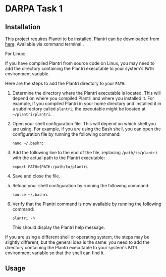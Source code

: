 # DARPA Task 1

## Installation

This project requires Plantri to be installed. Plantri can be downloaded from [here](http://users.cecs.anu.edu.au/~bdm/plantri/plantri.html). Available via xommand terminal..

For Linux:


If you have compiled Plantri from source code on Linux, you may need to add the directory containing the Plantri executable to your system's `PATH` environment variable. 

Here are the steps to add the Plantri directory to your `PATH`:

1. Determine the directory where the Plantri executable is located. This will depend on where you compiled Plantri and where you installed it. For example, if you compiled Plantri in your home directory and installed it in a subdirectory called `plantri`, the executable might be located at `~/plantri/plantri`.

2. Open your shell configuration file. This will depend on which shell you are using. For example, if you are using the Bash shell, you can open the configuration file by running the following command:

   ```
   nano ~/.bashrc
   ```

3. Add the following line to the end of the file, replacing `/path/to/plantri` with the actual path to the Plantri executable:

   ```
   export PATH=$PATH:/path/to/plantri
   ```

4. Save and close the file.

5. Reload your shell configuration by running the following command:

   ```
   source ~/.bashrc
   ```

6. Verify that the Plantri command is now available by running the following command:

   ```
   plantri -h
   ```

   This should display the Plantri help message.

If you are using a different shell or operating system, the steps may be slightly different, but the general idea is the same: you need to add the directory containing the Plantri executable to your system's `PATH` environment variable so that the shell can find it.

## Usage